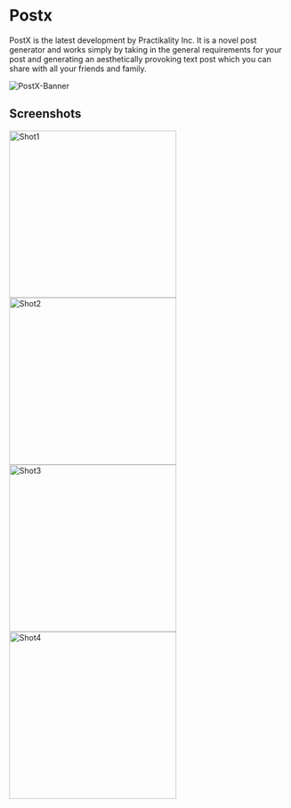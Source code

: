 # Postx
PostX is the latest development by Practikality Inc. It is a novel post generator and works simply by taking in the general requirements for your post and generating an aesthetically provoking text post which you can share with all your friends and family.


![PostX-Banner](https://github.com/Practikality/post-x/blob/master/bannerPOstx.png)

## Screenshots
<img src="https://github.com/Practikality/post-x/blob/master/Screen1.jpeg" alt="Shot1" height="300">
<img src="https://github.com/Practikality/post-x/blob/master/Screen2.jpeg" alt="Shot2" height="300">
<img src="https://github.com/Practikality/post-x/blob/master/Screen3.jpeg" alt="Shot3" height="300">
<img src="https://github.com/Practikality/post-x/blob/master/Screen4.jpeg" alt="Shot4" height="300">
